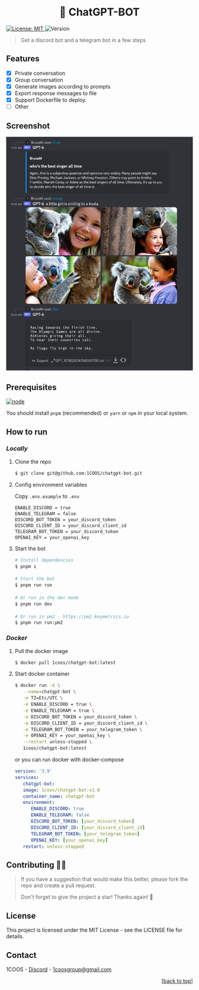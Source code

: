 <a name="readme-top"></a>
<h1 align="center">🤖 ChatGPT-BOT </h1>
<p>
  <a href="#" target="_blank">
    <img alt="License: MIT" src="https://img.shields.io/badge/License-MIT-yellow.svg" />
  </a>
   <img alt="Version" src="https://img.shields.io/badge/version-1.0.0-blue.svg?cacheSeconds=2592000" />
</p>

> Get a discord bot and a telegram bot in a few steps  

## Features
- [x] Private conversation 
- [x] Group conversation
- [x] Generate images according to prompts
- [x] Export response messages to file
- [x] Support Dockerfile to deploy.
- [ ] Other

## Screenshot
<p>
  <img width="700" src="./assets/screenshot_v1.png" alt="screenshot">
</p>

## Prerequisites

[![node](https://img.shields.io/badge/node-%3E%3D16-green)](https://nodejs.org/)

You should install `pnpm` (recommended) or `yarn` or `npm` in your local system.


## How to run

### *Locally*

1. Clone the repo
   ```sh
   $ git clone git@github.com:1COOS/chatgpt-bot.git
   ```
2. Config environment variables
   
   Copy `.env.example` to `.env`
   ```properties
   ENABLE_DISCORD = true
   ENABLE_TELEGRAM = false
   DISCORD_BOT_TOKEN = your_discord_token
   DISCORD_CLIENT_ID = your_discord_client_id
   TELEGRAM_BOT_TOKEN = your_discord_token
   OPENAI_KEY = your_openai_key
   ```
3. Start the bot
   ```sh
   # Install dependencies
   $ pnpm i

   # Start the bot
   $ pnpm run run

   # Or run in the dev mode
   $ pnpm run dev

   # Or run in pm2 - https://pm2.keymetrics.io
   $ pnpm run run:pm2
   ```

### *Docker*
1. Pull the docker image
   ```sh
   $ docker pull 1coos/chatgpt-bot:latest
   ``` 

2. Start docker container
   ```sh
   $ docker run -d \
      --name=chatgpt-bot \
      -e TZ=Etc/UTC \
      -e ENABLE_DISCORD = true \
      -e ENABLE_TELEGRAM = true \
      -e DISCORD_BOT_TOKEN = your_discord_token \
      -e DISCORD_CLIENT_ID = your_discord_client_id \
      -e TELEGRAM_BOT_TOKEN = your_telegram_token \
      -e OPENAI_KEY = your_openai_key \
      --restart unless-stopped \
      1coos/chatgpt-bot:latest
   ```

   or you can run docker with docker-compose


   ```yaml
   version: '3.9'
   services:
      chatgpt-bot:
      image: 1coos/chatgpt-bot:v1.0
      container_name: chatgpt-bot
      environment:
         ENABLE_DISCORD: true
         ENABLE_TELEGRAM: false
         DISCORD_BOT_TOKEN: [your_discord_token]
         DISCORD_CLIENT_ID: [your_discord_client_id]
         TELEGRAM_BOT_TOKEN: [your_telegram_token]
         OPENAI_KEY: [your_openai_key]
      restart: unless-stopped 
   ```


## Contributing 👏🏻 

>If you have a suggestion that would make this better, please fork the repo and create a pull request. 
>
>Don't forget to give the project a star! Thanks again! 🍵


## License

This project is licensed under the MIT License - see the LICENSE file for details.


## Contact

1COOS - [Discord](https://discord.gg/nxWJGvfq) - 1coosgroup@gmail.com

<p align="right">[<a href="#readme-top">back to top</a>]</p>


